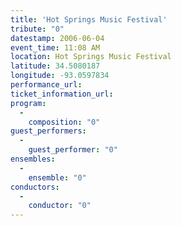 ```yaml
---
title: 'Hot Springs Music Festival'
tribute: "0"
datestamp: 2006-06-04
event_time: 11:08 AM
location: Hot Springs Music Festival
latitude: 34.5080187
longitude: -93.0597834
performance_url: 
ticket_information_url: 
program: 
  -
    composition: "0"
guest_performers: 
  -
    guest_performer: "0"
ensembles: 
  -
    ensemble: "0"
conductors: 
  -
    conductor: "0"
---
```

